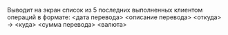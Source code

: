 Выводит на экран список из 5 последних выполненных клиентом операций в формате: <дата перевода> <описание перевода> <откуда> -> <куда> <сумма перевода> <валюта>
